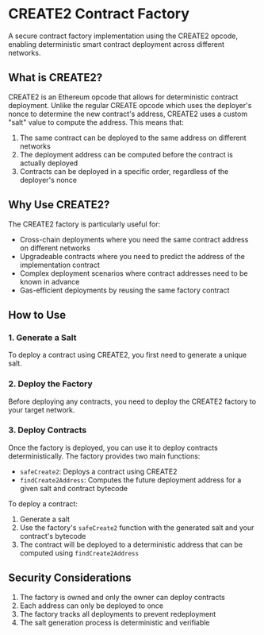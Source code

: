 # CREATE2 Contract Factory

A secure contract factory implementation using the CREATE2 opcode, enabling deterministic smart contract deployment across different networks.

## What is CREATE2?

CREATE2 is an Ethereum opcode that allows for deterministic contract deployment. Unlike the regular CREATE opcode which uses the deployer's nonce to determine the new contract's address, CREATE2 uses a custom "salt" value to compute the address. This means that:

1. The same contract can be deployed to the same address on different networks
2. The deployment address can be computed before the contract is actually deployed
3. Contracts can be deployed in a specific order, regardless of the deployer's nonce

## Why Use CREATE2?

The CREATE2 factory is particularly useful for:

- Cross-chain deployments where you need the same contract address on different networks
- Upgradeable contracts where you need to predict the address of the implementation contract
- Complex deployment scenarios where contract addresses need to be known in advance
- Gas-efficient deployments by reusing the same factory contract

## How to Use

### 1. Generate a Salt

To deploy a contract using CREATE2, you first need to generate a unique salt. 

### 2. Deploy the Factory

Before deploying any contracts, you need to deploy the CREATE2 factory to your target network.

### 3. Deploy Contracts

Once the factory is deployed, you can use it to deploy contracts deterministically. The factory provides two main functions:

- `safeCreate2`: Deploys a contract using CREATE2
- `findCreate2Address`: Computes the future deployment address for a given salt and contract bytecode

To deploy a contract:
1. Generate a salt
2. Use the factory's `safeCreate2` function with the generated salt and your contract's bytecode
3. The contract will be deployed to a deterministic address that can be computed using `findCreate2Address`

## Security Considerations

1. The factory is owned and only the owner can deploy contracts
2. Each address can only be deployed to once
3. The factory tracks all deployments to prevent redeployment
4. The salt generation process is deterministic and verifiable

